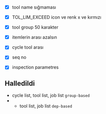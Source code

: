 - [x] tool name sığmaması
- [x] TOL_LIM_EXCEED icon ve renk    x ve kırmızı
- [x] tool group 50 karakter
- [x] itemlerin arası azalsın
- [x] cycle tool arası
- [x] seq no
- [x] inspection parametres


## Halledildi
-  cycle list, tool list, job list ``group-based``
- - tool list, job list `dep-based`









